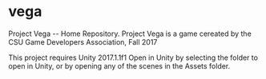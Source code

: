 # vega

Project Vega -- Home Repository.
Project Vega is a game cereated by the CSU Game Developers Association, Fall 2017

This project requires Unity 2017.1.1f1 
Open in Unity by selecting the folder to open in Unity, or by opening any of the scenes in the Assets folder. 
